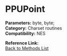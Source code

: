 # PPUPoint

**Parameters:** byte, byte;  
**Category:** Charset routines  
**Compatibility:** NES  

**Reference Link:**  
[Back to Methods List](../../SUMMARY.md)
